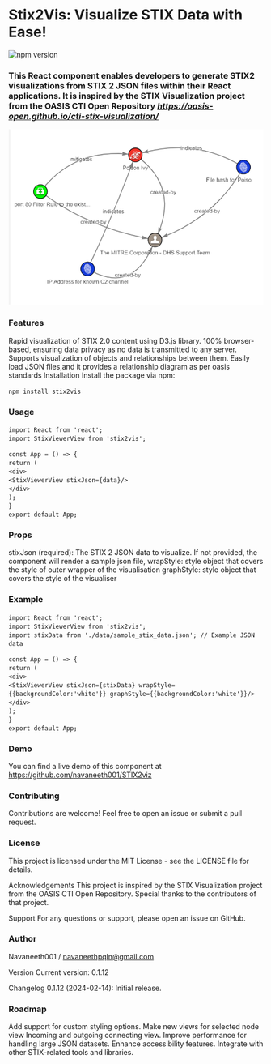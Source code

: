 # Stix2Vis: Visualize STIX Data with Ease!

![npm version](https://d25lcipzij17d.cloudfront.net/badge.svg?id=js&r=r&ts=1683906897&type=6e&v=1.0.3&x2=0)

### This React component enables developers to generate STIX2 visualizations from STIX 2 JSON files within their React applications. It is inspired by the STIX Visualization project from the OASIS CTI Open Repository ***https://oasis-open.github.io/cti-stix-visualization/***

![Sample rendering of a STIX2 Json indicating malware, indicators and identity](/public/stix2.png)

### Features

Rapid visualization of STIX 2.0 content using D3.js library.
100% browser-based, ensuring data privacy as no data is transmitted to any server.
Supports visualization of objects and relationships between them.
Easily load JSON files,and it provides a relationship diagram as per oasis standards
Installation
Install the package via npm:

`npm install stix2vis`

### Usage

`import React from 'react';`  
`import StixViewerView from 'stix2vis';`

`const App = () => {`  
`return (`  
`<div>`  
`<StixViewerView stixJson={data}/>`  
`</div>`  
`);`  
`}`  
`export default App;`

### Props

stixJson (required): The STIX 2 JSON data to visualize. If not provided, the component will render a sample json file,
wrapStyle: style object that covers the style of outer wrapper of the visualisation
graphStyle: style object that covers the style of the visualiser

### Example

`import React from 'react';`  
`import StixViewerView from 'stix2vis';`  
`import stixData from './data/sample_stix_data.json'; // Example JSON data`

`const App = () => {`  
`return (`  
`<div>`  
`<StixViewerView stixJson={stixData} wrapStyle={{backgroundColor:'white'}} graphStyle={{backgroundColor:'white'}}/>`  
`</div>`  
`);`  
`}`  
`export default App;`

### Demo

You can find a live demo of this component at https://github.com/navaneeth001/STIX2viz

### Contributing

Contributions are welcome! Feel free to open an issue or submit a pull request.

### License

This project is licensed under the MIT License - see the LICENSE file for details.

Acknowledgements
This project is inspired by the STIX Visualization project from the OASIS CTI Open Repository. Special thanks to the contributors of that project.

Support
For any questions or support, please open an issue on GitHub.

### Author

Navaneeth001 / navaneethpqln@gmail.com

Version
Current version: 0.1.12

Changelog
0.1.12 (2024-02-14): Initial release.

### Roadmap

Add support for custom styling options.
Make new views for selected node view
Incoming and outgoing connecting view.
Improve performance for handling large JSON datasets.
Enhance accessibility features.
Integrate with other STIX-related tools and libraries.
